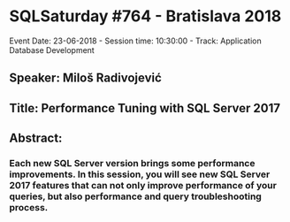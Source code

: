 # SQLSaturday #764 - Bratislava 2018
Event Date: 23-06-2018 - Session time: 10:30:00 - Track: Application  Database Development
## Speaker: Miloš Radivojević
## Title: Performance Tuning with SQL Server 2017
## Abstract:
### Each new SQL Server version brings some performance improvements. In this session, you will see new SQL Server 2017 features that can not only improve performance of your queries, but also performance and query troubleshooting process.
